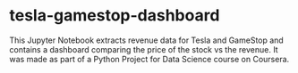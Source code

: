 # tesla-gamestop-dashboard

This Jupyter Notebook extracts revenue data for Tesla and GameStop and contains a dashboard comparing the price of the stock vs the revenue. It was made as part of a Python Project for Data Science course on Coursera.
